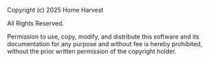 Copyright (c) 2025 Home Harvest

All Rights Reserved.

Permission to use, copy, modify, and distribute this software and its
documentation for any purpose and without fee is hereby prohibited,
without the prior written permission of the copyright holder.
